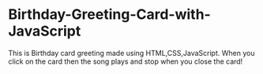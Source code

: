 # Birthday-Greeting-Card-with-JavaScript

This is Birthday card greeting made using HTML,CSS,JavaScript.
When you click on the card then the song plays and stop when you close the card!
